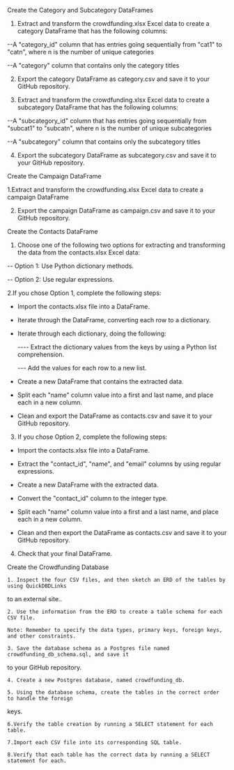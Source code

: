 
Create the Category and Subcategory DataFrames


1. Extract and transform the crowdfunding.xlsx Excel data to create a category DataFrame that has the following columns:

--A "category_id" column that has entries going sequentially from "cat1" to "catn", where n is the number of unique categories

--A "category" column that contains only the category titles

2. Export the category DataFrame as category.csv and save it to your GitHub repository.

3. Extract and transform the crowdfunding.xlsx Excel data to create a subcategory DataFrame that has the following columns:

--A "subcategory_id" column that has entries going sequentially from "subcat1" to "subcatn", where n is the number of unique subcategories

--A "subcategory" column that contains only the subcategory titles

4. Export the subcategory DataFrame as subcategory.csv and save it to your GitHub repository.




Create the Campaign DataFrame

1.Extract and transform the crowdfunding.xlsx Excel data to create a campaign DataFrame 

2. Export the campaign DataFrame as campaign.csv and save it to your GitHub repository.



Create the Contacts DataFrame
1. Choose one of the following two options for extracting and transforming the data from the contacts.xlsx Excel data:

-- Option 1: Use Python dictionary methods.

-- Option 2: Use regular expressions.

2.If you chose Option 1, complete the following steps:

  - Import the contacts.xlsx file into a DataFrame.

  - Iterate through the DataFrame, converting each row to a dictionary.

  - Iterate through each dictionary, doing the following:

	---- Extract the dictionary values from the keys by using a Python list comprehension.

	--- Add the values for each row to a new list.

 - Create a new DataFrame that contains the extracted data.

 - Split each "name" column value into a first and last name, and place each in a new column.

 - Clean and export the DataFrame as contacts.csv and save it to your GitHub repository.


3. If you chose Option 2, complete the following steps:

  - Import the contacts.xlsx file into a DataFrame.

  - Extract the "contact_id", "name", and "email" columns by using regular expressions.

  - Create a new DataFrame with the extracted data.

  - Convert the "contact_id" column to the integer type.

  - Split each "name" column value into a first and a last name, and place each in a new 
    column.

  - Clean and then export the DataFrame as contacts.csv and save it to your GitHub repository.

4. Check that your final DataFrame.



Create the Crowdfunding Database

	1. Inspect the four CSV files, and then sketch an ERD of the tables by using QuickDBDLinks 
  to an external site..

	2. Use the information from the ERD to create a table schema for each CSV file.

	Note: Remember to specify the data types, primary keys, foreign keys, and other constraints.

	3. Save the database schema as a Postgres file named crowdfunding_db_schema.sql, and save it 
  to your GitHub repository.

	4. Create a new Postgres database, named crowdfunding_db.

	5. Using the database schema, create the tables in the correct order to handle the foreign 
  keys.

	6.Verify the table creation by running a SELECT statement for each table.

	7.Import each CSV file into its corresponding SQL table.

	8.Verify that each table has the correct data by running a SELECT statement for each.

